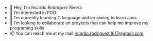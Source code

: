 - 👋 Hey, I’m Ricardo Rodríguez Rivera
- 👀 I’m interested in POO
- 🌱 I’m currently learning C language and im aiming to learn Java
- 💞️ I’m looking to collaborate on proyects that can help me improve my programing skills
- 📫 You can reach me at my mail ricardo.rodriguez.1617@gmail.com 

<!---
RichieRod/RichieRod is a ✨ special ✨ repository because its `README.md` (this file) appears on your GitHub profile.
You can click the Preview link to take a look at your changes.
--->
